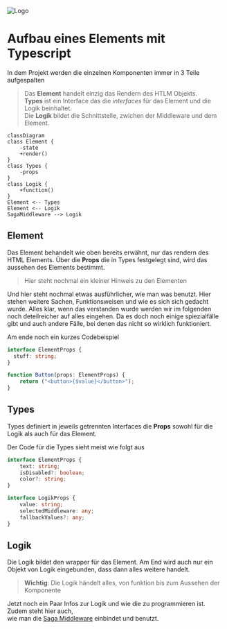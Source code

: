 ![Logo](/_media/undraw_file_analysis_8k9b.svg)

# Aufbau eines Elements mit Typescript

In dem Projekt werden die einzelnen Komponenten immer in 3 Teile aufgespalten

>Das **Element** handelt einzig das Rendern des HTLM Objekts.<br>
>**Types** ist ein Interface das die *interfaces* für das Element und die Logik beinhaltet.<br>
>Die **Logik** bildet die Schnittstelle, zwichen der Middleware und dem Element.

```mermaid
classDiagram
class Element {
    -state
    +render()
}
class Types {
    -props
}
class Logik {
    +function()
}
Element <-- Types
Element <-- Logik
SagaMiddleware --> Logik
```

## Element
Das Element behandelt wie oben bereits erwähnt, nur das rendern des HTML Elements.
Über die **Props** die in Types festgelegt sind, wird das aussehen des Elements bestimmt.

>Hier steht nochmal ein kleiner Hinweis zu den Elementen

Und hier steht nochmal etwas ausführlicher, wie man was benutzt.
Hier stehen weitere Sachen, Funktionsweisen und wie es sich sich gedacht wurde.
Alles klar, wenn das verstanden wurde werden wir im folgenden noch deteilreicher auf alles eingehen.
Da es doch noch einige spiezialfälle gibt und auch andere Fälle, bei denen das nicht so wirklich funktioniert.

Am ende noch ein kurzes Codebeispiel
````typescript
interface ElementProps {
  stuff: string;
}

function Button(props: ElementProps) {
    return ("<button>{$value}</button>");
}
````

## Types
Types definiert in jeweils getrennten Interfaces die **Props** sowohl für die Logik als auch für das Element.

Der Code für die Types sieht meist wie folgt aus
````typescript
interface ElementProps {
    text: string;
    isDisabled?: boolean;
    color?: string;
}

interface LogikProps {
    value: string;
    selectedMiddleware: any;
    fallbackValues?: any;
}
````

## Logik
Die Logik bildet den wrapper für das Element. 
Am End wird auch nur ein Objekt von Logik eingebunden, dass dann alles weitere handelt.

>**Wichtig**: Die Logik händelt alles, von funktion bis zum Aussehen der Komponente

Jetzt noch ein Paar Infos zur Logik und wie die zu programmieren ist.
Zudem steht hier auch,<br> wie man die [Saga Middleware](/sagamiddelware/README.md) einbindet und benutzt.
